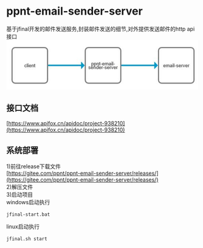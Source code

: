 # ppnt-email-sender-server
基于jfinal开发的邮件发送服务,封装邮件发送的细节,对外提供发送邮件的http api接口  
![](readme_files/1.jpg)
## 接口文档
[https://www.apifox.cn/apidoc/project-938210](https://www.apifox.cn/apidoc/project-938210)

## 系统部署
1)前往release下载文件  
[https://gitee.com/ppnt/ppnt-email-sender-server/releases/](https://gitee.com/ppnt/ppnt-email-sender-server/releases/)  
2)解压文件  
3)启动项目  
windows启动执行
```
jfinal-start.bat
```
linux启动执行
```
jfinal.sh start
```